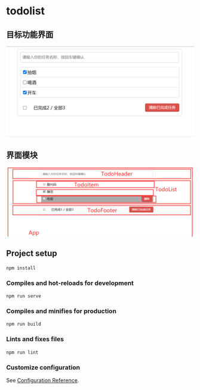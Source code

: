 # todolist



## 目标功能界面

![在这里插入图片描述](./demo.gif)

## 界面模块

![](./demo.png)





## Project setup

```
npm install
```

### Compiles and hot-reloads for development
```
npm run serve
```

### Compiles and minifies for production
```
npm run build
```

### Lints and fixes files
```
npm run lint
```

### Customize configuration
See [Configuration Reference](https://cli.vuejs.org/config/).
